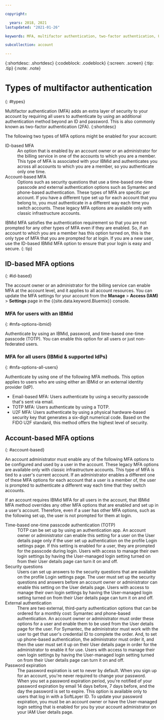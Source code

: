 ```yaml
---

copyright:

  years: 2018, 2021
lastupdated: "2021-01-26"

keywords: MFA, multifactor authentication, two-factor authentication, U2F, FIDO U2F, security key

subcollection: account

---
```


{:shortdesc: .shortdesc}
{:codeblock: .codeblock}
{:screen: .screen}
{:tip: .tip}
{:note: .note}

# Types of multifactor authentication
{: #types}

Multifactor authentication (MFA) adds an extra layer of security to your account by requiring all users to authenticate by using an additional authentication method beyond an ID and password. This is also commonly known as two-factor authentication (2FA).
{:shortdesc}

The following two types of MFA options might be enabled for your account:

<dl>
<dt>ID-based MFA</dt>
<dd>An option that is enabled by an account owner or an administrator for the billing service in one of the accounts to which you are a member. This type of MFA is associated with your IBMid and authenticates you across all accounts to which you are a member, so you authenticate only one time.</dd>
<dt>Account-based MFA</dt>
<dd>Options such as security questions that use a time-based one-time passcode and external authentication options such as Symantec and phone-based authentication. These types of MFA are specific per account. If you have a different type set up for each account that you belong to, you must authenticate in a different way each time you switch accounts. These legacy MFA options are available only with classic infrastructure accounts.</dd>
</dl>

IBMid MFA satisfies the authentication requirement so that you are not prompted for any other types of MFA even if they are enabled. So, if an account to which you are a member has this option turned on, this is the only type of MFA that you are prompted for at login. If you are a new user, use the ID-based IBMid MFA option to ensure that your login is easy and secure.
{: tip}

## ID-based MFA options
{: #id-based}

The account owner or an administrator for the billing service can enable MFA at the account level, and it applies to all account resources. You can update the MFA settings for your account from the **Manage** > **Access (IAM)** > **Settings** page in the {{site.data.keyword.Bluemix}} console.

### MFA for users with an IBMid
{: #mfa-options-ibmid}

Authenticate by using an IBMid, password, and time-based one-time passcode (TOTP). You can enable this option for all users or just non-federated users.

### MFA for all users (IBMid & supported IdPs)
{: #mfa-options-all-users}

Authenticate by using one of the following MFA methods. This option applies to users who are using either an IBMid or an external identity provider (IdP). 
  
  * Email-based MFA: Users authenticate by using a security passcode that's sent via email.
  * TOTP MFA: Users authenticate by using a TOTP.
  * U2F MFA: Users authenticate by using a physical hardware-based security key that generates a six-digit numerical code. Based on the FIDO U2F standard, this method offers the highest level of security.

## Account-based MFA options
{: #account-based}

An account administrator must enable any of the following MFA options to be configured and used by a user in the account. These legacy MFA options are available only with classic infrastructure accounts. This type of MFA is tied to a user's current account. If an administrator enables a different one of these MFA options for each account that a user is a member of, the user is prompted to authenticate a different way each time that they switch accounts.

If an account requires IBMid MFA for all users in the account, that IBMid MFA method overrides any other MFA options that are enabled and set up in a user's account. Therefore, even if a user has other MFA options, such as the following set up, the user is not prompted for them at login.

<dl>
<dt>Time-based one-time passcode authentication (TOTP)</dt>
<dd>TOTP can be set up by using an authentication app. An account owner or administrator can enable this setting for a user on the User details page only if the user set up authentication on the profile Login settings page. If this setting is enabled for a user, they are prompted for the passcode during login. Users with access to manage their own login settings by having the User-managed login setting turned on from their User details page can turn it on and off.</dd>
<dt>Security questions</dt>
<dd>Users can set up answers to the security questions that are available on the profile Login settings page. The user must set up the security questions and answers before an account owner or administrator can enable this setting on the User details page. Users with access to manage their own login settings by having the User-managed login setting turned on from their User details page can turn it on and off. </dd>
<dt>External authentication</dt>
<dd>There are two external, third-party authentication options that can be ordered for a monthly cost: Symantec and phone-based authentication. An account owner or administrator must order these options for a user and enable them to be used from the User details page for the user. For Symantec, the administrator must work with the user to get that user's credential ID to complete the order. And, to set up phone-based authentication, the administrator must order it, and then the user must set it up on their User details page in order for the administrator to enable it for use. Users with access to manage their own login settings by having the User-managed login setting turned on from their User details page can turn it on and off.</dd>
<dt>Password expiration</dt>
<dd>The password expiration is set to never by default. When you sign up for an account, you're never required to change your password. When you set a password expiration period, you're notified of your password expiration by email 14 days before, 7 days before, and the day the password is set to expire. This option is available only to users that log in with a SoftLayer ID. To update your password expiration, you must be an account owner or have the User-managed login setting that is enabled for you by your account administrator on your IAM User details page.
</dd>
</dl>


